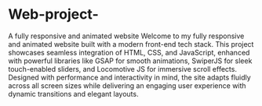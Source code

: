 # Web-project-
A fully responsive and animated website
Welcome to my fully responsive and animated website built with a modern front-end tech stack. This project showcases seamless integration of HTML, CSS, and JavaScript, enhanced with powerful libraries like GSAP for smooth animations, SwiperJS for sleek touch-enabled sliders, and Locomotive JS for immersive scroll effects. Designed with performance and interactivity in mind, the site adapts fluidly across all screen sizes while delivering an engaging user experience with dynamic transitions and elegant layouts.
